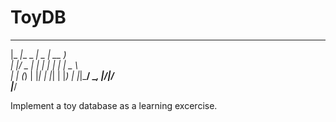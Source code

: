 # ToyDB

  _____           ____  ____   
 |_   _|__  _   _|  _ \| __ )  
   | |/ _ \| | | | | | |  _ \  
   | | (_) | |_| | |_| | |_) | 
   |_|\___/ \__, |____/|____/  
            |___/              

Implement a toy database as a learning excercise.